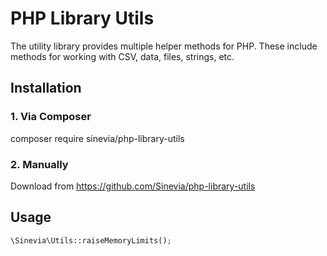 # PHP Library Utils

The utility library provides multiple helper methods for PHP. These include methods for working with CSV, data, files, strings, etc.

## Installation ##

### 1. Via Composer ###

composer require sinevia/php-library-utils

### 2. Manually ###

Download from https://github.com/Sinevia/php-library-utils

## Usage ##

```php
\Sinevia\Utils::raiseMemoryLimits();
```
